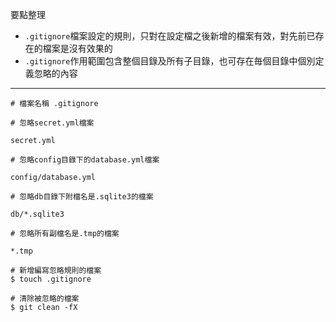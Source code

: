 要點整理
- `.gitignore`檔案設定的規則，只對在設定檔之後新增的檔案有效，對先前已存在的檔案是沒有效果的
- `.gitignore`作用範圍包含整個目錄及所有子目錄，也可存在毎個目錄中個別定義忽略的內容

---

```
# 檔案名稱 .gitignore

# 忽略secret.yml檔案

secret.yml

# 忽略config目錄下的database.yml檔案

config/database.yml

# 忽略db目錄下附檔名是.sqlite3的檔案

db/*.sqlite3

# 忽略所有副檔名是.tmp的檔案

*.tmp
```

```
# 新增編寫忽略規則的檔案
$ touch .gitignore
```

```
# 清除被忽略的檔案
$ git clean -fX
```

